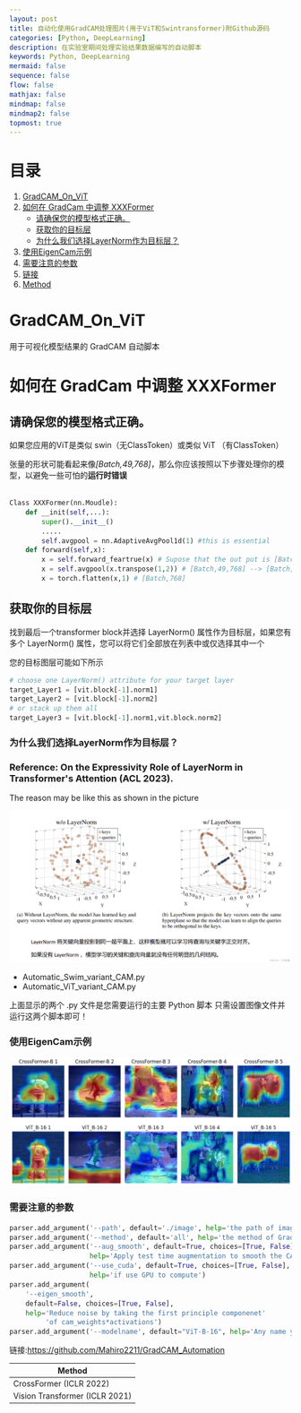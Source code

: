 ```yaml
---
layout: post
title: 自动化使用GradCAM处理图片(用于ViT和Swintransformer)附Github源码
categories: [Python, DeepLearning]
description: 在实验室期间处理实验结果数据编写的自动脚本
keywords: Python, DeepLearning
mermaid: false
sequence: false
flow: false
mathjax: false
mindmap: false
mindmap2: false
topmost: true
---
```

# 目录
1. [GradCAM_On_ViT](#gradcam_on_vit)
2. [如何在 GradCam 中调整 XXXFormer](#如何在-gradcam-中调整-xxxformer)
   - [请确保您的模型格式正确。](#请确保您的模型格式正确)
   - [获取你的目标层](#获取你的目标层)
   - [为什么我们选择LayerNorm作为目标层？](#为什么我们选择layernorm作为目标层)
3. [使用EigenCam示例](#使用eigencam示例)
4. [需要注意的参数](#需要注意的参数)
5. [链接](#链接)
6. [Method](#method)


# GradCAM_On_ViT
用于可视化模型结果的 GradCAM 自动脚本
# 如何在 GradCam 中调整 XXXFormer
## 请确保您的模型格式正确。
<p>如果您应用的ViT是类似 swin（无ClassToken）或类似 ViT （有ClassToken）
  </p>
  <p>张量的形状可能看起来像<em>[Batch,49,768]</em>，那么你应该按照以下步骤处理你的模型，以避免一些可怕的<strong>运行时错误</strong>
  </p>
 
```python

Class XXXFormer(nn.Moudle):
    def __init(self,...):
        super().__init__()
        .....
        self.avgpool = nn.AdaptiveAvgPool1d(1) #this is essential
    def forward(self,x):
        x = self.forward_feartrue(x) # Supose that the out put is [Batch,49,768]
        x = self.avgpool(x.transpose(1,2)) # [Batch,49,768] --> [Batch,768,49] --> [Batch,768,1]
        x = torch.flatten(x,1) # [Batch,768]
```

## 获取你的目标层
<p>找到最后一个transformer block并选择 LayerNorm() 属性作为目标层，如果您有多个 LayerNorm() 属性，您可以将它们全部放在列表中或仅选择其中一个</p>
<p>您的目标图层可能如下所示</p>
 
 ```python
# choose one LayerNorm() attribute for your target layer
target_Layer1 = [vit.block[-1].norm1]
target_Layer2 = [vit.block[-1].norm2]
# or stack up them all
target_Layer3 = [vit.block[-1].norm1,vit.block.norm2]
 ```
### 为什么我们选择LayerNorm作为目标层？ 
### Reference: On the Expressivity Role of LayerNorm in Transformer's Attention (ACL 2023).
<p>The reason may be like this as shown in the picture</p>

![解释](assets\images\cam_post\cam2.png)





* Automatic_Swim_variant_CAM.py
* Automatic_ViT_variant_CAM.py
 
上面显示的两个 .py 文件是您需要运行的主要 Python 脚本
只需设置图像文件并运行这两个脚本即可！

### 使用EigenCam示例

![示例](assets\images\cam_post\cam_1.png)




### 需要注意的参数

```python
parser.add_argument('--path', default='./image', help='the path of image')
parser.add_argument('--method', default='all', help='the method of GradCam can be specific ,default all')
parser.add_argument('--aug_smooth', default=True, choices=[True, False],
                    help='Apply test time augmentation to smooth the CAM')
parser.add_argument('--use_cuda', default=True, choices=[True, False],
                    help='if use GPU to compute')
parser.add_argument(
    '--eigen_smooth',
    default=False, choices=[True, False],
    help='Reduce noise by taking the first principle componenet'
         'of cam_weights*activations')
parser.add_argument('--modelname', default="ViT-B-16", help='Any name you want')
```

链接:https://github.com/Mahiro2211/GradCAM_Automation

|Method|
|-----|
| CrossFormer (ICLR 2022) |
| Vision Transformer (ICLR 2021) |


